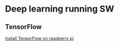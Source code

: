 
# Deep learning running SW

## TensorFlow

[install TensorFlow on raspberry pi](https://www.tensorflow.org/install/install_raspbian)

